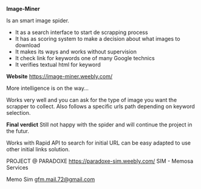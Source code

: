 
**Image-Miner**

Is an smart image spider. 

- It as a search interface to start de scrapping process
- It has as scoring system to make a decision about what images to download
- It makes its ways and works without supervision
- It check link for keywords one of many Google technics
- It verifies textual html for keyword

**Website**
https://image-miner.weebly.com/

More intelligence is on the way...

Works very well and you can ask for the type of image you want the scrapper to collect. 
Also follows a specific urls path depending on keyword selection. 

**Final verdict**
Still not happy with the spider and will continue the project in the futur.

Works with Rapid API to search for initial URL can be easy adapted to use other initial links solution.

PROJECT @ PARADOXE
https://paradoxe-sim.weebly.com/
SIM - Memosa Services 

Memo Sim
gfm.mail.72@gmail.com
